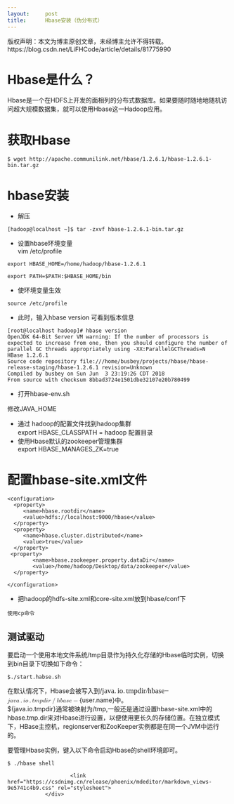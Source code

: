 ```yaml
---
layout:     post
title:      Hbase安装（伪分布式）
---
```

<div id="article_content" class="article_content clearfix csdn-tracking-statistics" data-pid="blog" data-mod="popu_307" data-dsm="post">
								<div class="article-copyright">
					版权声明：本文为博主原创文章，未经博主允许不得转载。					https://blog.csdn.net/LiFHCode/article/details/81775990				</div>
								            <div id="content_views" class="markdown_views prism-atom-one-dark">
							<!-- flowchart 箭头图标 勿删 -->
							<svg xmlns="http://www.w3.org/2000/svg" style="display: none;"><path stroke-linecap="round" d="M5,0 0,2.5 5,5z" id="raphael-marker-block" style="-webkit-tap-highlight-color: rgba(0, 0, 0, 0);"></path></svg>
							<h1 id="hbase是什么">Hbase是什么？</h1>

<p>Hbase是一个在HDFS上开发的面相列的分布式数据库。如果要随时随地地随机访问超大规模数据集，就可以使用Hbase这一Hadoop应用。</p>

<h1 id="获取hbase">获取Hbase</h1>



<pre class="prettyprint"><code class="language-shell hljs avrasm">$ wget http://apache<span class="hljs-preprocessor">.communilink</span><span class="hljs-preprocessor">.net</span>/hbase/<span class="hljs-number">1.2</span><span class="hljs-number">.6</span><span class="hljs-number">.1</span>/hbase-<span class="hljs-number">1.2</span><span class="hljs-number">.6</span><span class="hljs-number">.1</span>-bin<span class="hljs-preprocessor">.tar</span><span class="hljs-preprocessor">.gz</span>  </code></pre>



<h1 id="hbase安装">hbase安装</h1>

<ul>
<li>解压 </li>
</ul>



<pre class="prettyprint"><code class="language-shell hljs ruby">[hadoop<span class="hljs-variable">@localhost</span> ~]<span class="hljs-variable">$ </span>tar -zxvf hbase-<span class="hljs-number">1.2</span>.<span class="hljs-number">6.1</span>-bin.tar.gz </code></pre>

<ul>
<li>设置hbase环境变量 <br>
vim /etc/profile</li>
</ul>



<pre class="prettyprint"><code class=" hljs bash"><span class="hljs-keyword">export</span> HBASE_HOME=/home/hadoop/hbase-<span class="hljs-number">1.2</span>.<span class="hljs-number">6.1</span>

<span class="hljs-keyword">export</span> PATH=<span class="hljs-variable">$PATH</span>:<span class="hljs-variable">$HBASE_HOME</span>/bin</code></pre>

<ul>
<li>使环境变量生效</li>
</ul>



<pre class="prettyprint"><code class=" hljs bash"><span class="hljs-built_in">source</span> /etc/profile</code></pre>

<ul>
<li>此时，输入hbase version 可看到版本信息</li>
</ul>



<pre class="prettyprint"><code class=" hljs oxygene">[root@localhost hadoop]# hbase version
OpenJDK <span class="hljs-number">64</span>-Bit Server VM warning: <span class="hljs-keyword">If</span> the number <span class="hljs-keyword">of</span> processors <span class="hljs-keyword">is</span> expected <span class="hljs-keyword">to</span> increase <span class="hljs-keyword">from</span> one, <span class="hljs-keyword">then</span> you should configure the number <span class="hljs-keyword">of</span> <span class="hljs-keyword">parallel</span> GC threads appropriately <span class="hljs-keyword">using</span> -XX:ParallelGCThreads=N
HBase <span class="hljs-number">1.2</span>.<span class="hljs-number">6.1</span>
Source code repository file:<span class="hljs-comment">///home/busbey/projects/hbase/hbase-release-staging/hbase-1.2.6.1 revision=Unknown</span>
Compiled <span class="hljs-keyword">by</span> busbey <span class="hljs-keyword">on</span> Sun Jun  <span class="hljs-number">3</span> <span class="hljs-number">23</span>:<span class="hljs-number">19</span>:<span class="hljs-number">26</span> CDT <span class="hljs-number">2018</span>
<span class="hljs-keyword">From</span> source <span class="hljs-keyword">with</span> checksum <span class="hljs-number">8</span>bbad3724e1501dbe32107e20b780499
</code></pre>

<ul>
<li>打开hbase-env.sh</li>
</ul>

<p>修改JAVA_HOME </p>

<ul>
<li>通过 hadoop的配置文件找到hadoop集群 <br>
export HBASE_CLASSPATH = hadoop 配置目录</li>
<li>使用Hbase默认的zookeeper管理集群 <br>
export HBASE_MANAGES_ZK=true</li>
</ul>

<h1 id="配置hbase-sitexml文件">配置hbase-site.xml文件</h1>



<pre class="prettyprint"><code class=" hljs xml"><span class="hljs-tag">&lt;<span class="hljs-title">configuration</span>&gt;</span>
  <span class="hljs-tag">&lt;<span class="hljs-title">property</span>&gt;</span>
     <span class="hljs-tag">&lt;<span class="hljs-title">name</span>&gt;</span>hbase.rootdir<span class="hljs-tag">&lt;/<span class="hljs-title">name</span>&gt;</span>
     <span class="hljs-tag">&lt;<span class="hljs-title">value</span>&gt;</span>hdfs://localhost:9000/hbase<span class="hljs-tag">&lt;/<span class="hljs-title">value</span>&gt;</span>
  <span class="hljs-tag">&lt;/<span class="hljs-title">property</span>&gt;</span>
  <span class="hljs-tag">&lt;<span class="hljs-title">property</span>&gt;</span>
     <span class="hljs-tag">&lt;<span class="hljs-title">name</span>&gt;</span>hbase.cluster.distributed<span class="hljs-tag">&lt;/<span class="hljs-title">name</span>&gt;</span>
     <span class="hljs-tag">&lt;<span class="hljs-title">value</span>&gt;</span>true<span class="hljs-tag">&lt;/<span class="hljs-title">value</span>&gt;</span>
  <span class="hljs-tag">&lt;/<span class="hljs-title">property</span>&gt;</span>
 <span class="hljs-tag">&lt;<span class="hljs-title">property</span>&gt;</span>
        <span class="hljs-tag">&lt;<span class="hljs-title">name</span>&gt;</span>hbase.zookeeper.property.dataDir<span class="hljs-tag">&lt;/<span class="hljs-title">name</span>&gt;</span>
        <span class="hljs-tag">&lt;<span class="hljs-title">value</span>&gt;</span>/home/hadoop/Desktop/data/zookeeper<span class="hljs-tag">&lt;/<span class="hljs-title">value</span>&gt;</span>
  <span class="hljs-tag">&lt;/<span class="hljs-title">property</span>&gt;</span>

<span class="hljs-tag">&lt;/<span class="hljs-title">configuration</span>&gt;</span></code></pre>

<ul>
<li>把hadoop的hdfs-site.xml和core-site.xml放到hbase/conf下</li>
</ul>



<pre class="prettyprint"><code class=" hljs avrasm">使用<span class="hljs-keyword">cp</span>命令</code></pre>



<h2 id="测试驱动">测试驱动</h2>

<p>要启动一个使用本地文件系统/tmp目录作为持久化存储的Hbase临时实例，切换到bin目录下切换如下命令：</p>



<pre class="prettyprint"><code class=" hljs avrasm">$./start<span class="hljs-preprocessor">.habse</span><span class="hljs-preprocessor">.sh</span></code></pre>

<p>在默认情况下，Hbase会被写入到/<span class="MathJax_Preview" style="color: inherit; display: none;"></span><span class="MathJax" id="MathJax-Element-121-Frame" tabindex="0" data-mathml='&lt;math xmlns="http://www.w3.org/1998/Math/MathML"&gt;&lt;mrow class="MJX-TeXAtom-ORD"&gt;&lt;mi&gt;j&lt;/mi&gt;&lt;mi&gt;a&lt;/mi&gt;&lt;mi&gt;v&lt;/mi&gt;&lt;mi&gt;a&lt;/mi&gt;&lt;mo&gt;.&lt;/mo&gt;&lt;mi&gt;i&lt;/mi&gt;&lt;mi&gt;o&lt;/mi&gt;&lt;mo&gt;.&lt;/mo&gt;&lt;mi&gt;t&lt;/mi&gt;&lt;mi&gt;m&lt;/mi&gt;&lt;mi&gt;p&lt;/mi&gt;&lt;mi&gt;d&lt;/mi&gt;&lt;mi&gt;i&lt;/mi&gt;&lt;mi&gt;r&lt;/mi&gt;&lt;/mrow&gt;&lt;mrow class="MJX-TeXAtom-ORD"&gt;&lt;mo&gt;/&lt;/mo&gt;&lt;/mrow&gt;&lt;mi&gt;h&lt;/mi&gt;&lt;mi&gt;b&lt;/mi&gt;&lt;mi&gt;a&lt;/mi&gt;&lt;mi&gt;s&lt;/mi&gt;&lt;mi&gt;e&lt;/mi&gt;&lt;mo&gt;&amp;#x2212;&lt;/mo&gt;&lt;/math&gt;' role="presentation" style="position: relative;"><nobr aria-hidden="true"><span class="math" id="MathJax-Span-3241" style="width: 12.607em; display: inline-block;"><span style="display: inline-block; position: relative; width: 10.471em; height: 0px; font-size: 120%;"><span style="position: absolute; clip: rect(1.253em, 1010.37em, 2.555em, -999.997em); top: -2.133em; left: 0em;"><span class="mrow" id="MathJax-Span-3242"><span class="texatom" id="MathJax-Span-3243"><span class="mrow" id="MathJax-Span-3244"><span class="mi" id="MathJax-Span-3245" style="font-family: MathJax_Math-italic;">j</span><span class="mi" id="MathJax-Span-3246" style="font-family: MathJax_Math-italic;">a</span><span class="mi" id="MathJax-Span-3247" style="font-family: MathJax_Math-italic;">v</span><span class="mi" id="MathJax-Span-3248" style="font-family: MathJax_Math-italic;">a</span><span class="mo" id="MathJax-Span-3249" style="font-family: MathJax_Main;">.</span><span class="mi" id="MathJax-Span-3250" style="font-family: MathJax_Math-italic; padding-left: 0.159em;">i</span><span class="mi" id="MathJax-Span-3251" style="font-family: MathJax_Math-italic;">o</span><span class="mo" id="MathJax-Span-3252" style="font-family: MathJax_Main;">.</span><span class="mi" id="MathJax-Span-3253" style="font-family: MathJax_Math-italic; padding-left: 0.159em;">t</span><span class="mi" id="MathJax-Span-3254" style="font-family: MathJax_Math-italic;">m</span><span class="mi" id="MathJax-Span-3255" style="font-family: MathJax_Math-italic;">p</span><span class="mi" id="MathJax-Span-3256" style="font-family: MathJax_Math-italic;">d<span style="display: inline-block; overflow: hidden; height: 1px; width: 0.003em;"></span></span><span class="mi" id="MathJax-Span-3257" style="font-family: MathJax_Math-italic;">i</span><span class="mi" id="MathJax-Span-3258" style="font-family: MathJax_Math-italic;">r</span></span></span><span class="texatom" id="MathJax-Span-3259"><span class="mrow" id="MathJax-Span-3260"><span class="mo" id="MathJax-Span-3261" style="font-family: MathJax_Main;">/</span></span></span><span class="mi" id="MathJax-Span-3262" style="font-family: MathJax_Math-italic;">h</span><span class="mi" id="MathJax-Span-3263" style="font-family: MathJax_Math-italic;">b</span><span class="mi" id="MathJax-Span-3264" style="font-family: MathJax_Math-italic;">a</span><span class="mi" id="MathJax-Span-3265" style="font-family: MathJax_Math-italic;">s</span><span class="mi" id="MathJax-Span-3266" style="font-family: MathJax_Math-italic;">e</span><span class="mo" id="MathJax-Span-3267" style="font-family: MathJax_Main;">−</span></span><span style="display: inline-block; width: 0px; height: 2.138em;"></span></span></span><span style="display: inline-block; overflow: hidden; vertical-align: -0.372em; border-left: 0px solid; width: 0px; height: 1.316em;"></span></span></nobr><span class="MJX_Assistive_MathML" role="presentation"><math xmlns="http://www.w3.org/1998/Math/MathML"><mrow class="MJX-TeXAtom-ORD"><mi>j</mi><mi>a</mi><mi>v</mi><mi>a</mi><mo>.</mo><mi>i</mi><mi>o</mi><mo>.</mo><mi>t</mi><mi>m</mi><mi>p</mi><mi>d</mi><mi>i</mi><mi>r</mi></mrow><mrow class="MJX-TeXAtom-ORD"><mo>/</mo></mrow><mi>h</mi><mi>b</mi><mi>a</mi><mi>s</mi><mi>e</mi><mo>−</mo></math></span></span><script type="math/tex" id="MathJax-Element-121">{java.io.tmpdir}/hbase-</script>{user.name}中。 <br>
${java.io.tmpdir}通常被映射为/tmp,一般还是通过设置hbase-site.xml中的hbase.tmp.dir来对Hbase进行设置，以便使用更长久的存储位置。在独立模式下，HBase主控机，regionserver和ZooKeeper实例都是在同一个JVM中运行的。</p>

<p>要管理Hbase实例，键入以下命令启动Hbase的shell环境即可。</p>



<pre class="prettyprint"><code class=" hljs ruby"><span class="hljs-variable">$ </span>./hbase shell</code></pre>            </div>
						<link href="https://csdnimg.cn/release/phoenix/mdeditor/markdown_views-9e5741c4b9.css" rel="stylesheet">
                </div>